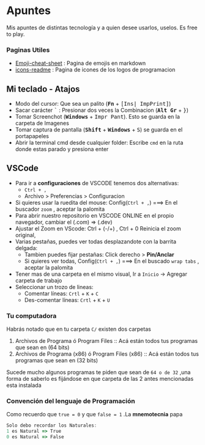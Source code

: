 # Apuntes

Mis apuntes de distintas tecnología y a quien desee usarlos, uselos. Es free to play.

### Paginas Utiles

- [Emoji-cheat-sheet](https://github.com/ikatyang/emoji-cheat-sheet/blob/master/README.md) : Pagina de emojis en markdown
- [icons-readme](https://github.com/marwin1991/profile-technology-icons/blob/main/README.md) : Pagina de icones de los logos de programacion

## Mi teclado - Atajos

- Modo del cursor: Que sea un palito (<kbd>**Fn**</kbd> + <kbd>[Ins| ImpPrint]</kbd>)
- Sacar carácter <kbd>`</kbd> : Presionar dos veces la Combinacion (<kbd>**Alt Gr**</kbd> + <kbd>}</kbd>)
- Tomar Screenchot (<kbd>**Windows**</kbd> + <kbd>Impr Pant</kbd>). Esto se guarda en la carpeta de Imagenes
- Tomar captura de pantalla (<kbd>**Shift**</kbd> + <kbd>**Windows**</kbd> + <kbd>S</kbd>) se guarda en el portapapeles
- Abrir la terminal cmd desde cualquier folder: Escribe `cmd` en la ruta donde estas parado y presiona enter

## VSCode

- Para ir a **configuraciones** de VSCODE tenemos dos alternativas:
    - `Ctrl + ,`
    - Archivo > Preferencias > Configuracion
- Si quieres usar la ruedita del mouse: Config(`Ctrl + ,`) ===> En el buscador `zoom` , aceptar la palomita
- Para abrir nuestro repositorio en VSCODE ONLINE en el propio navegador, cambiar el (.com) => (.dev)
- Ajustar el Zoom en VScode: Ctrl + (-/+) , Ctrl + 0 Reinicia el zoom original, 
- Varias pestañas, puedes ver todas desplazandote con la barrita delgada:
    - Tambien puedes fijar pestañas: Click derecho > **Pin/Anclar**
    - Si quieres ver todas, Config(`Ctrl + ,`) ===> En el buscado `wrap tabs` , aceptar la palomita
- Tener mas de una carpeta en el mismo visual, Ir a `Inicio` -> Agregar carpeta de trabajo
- Seleccionar un trozo de lineas: 
    - Comentar líneas: `Crtl` + `K` + `C`
    - Des-comentar líneas: `Crtl` + `K` + `U`

### Tu computadora

Habrás notado que en tu carpeta `C/` existen dos carpetas

1. Archivos de Programa ó Program Files :: Acá están todos tus programas que sean en (64 bits)
2. Archivos de Programa (x86) ó Program Files (x86) :: Acá están todos tus programas que sean en (32 bits)

Sucede mucho algunos programas te piden que sean de `64 o de 32` ,una forma de saberlo es fijándose en que carpeta de las 2 antes mencionadas esta instalada

### Convención del lenguaje de Programación

Como recuerdo que `true = 0` y que  `false = 1` .La **mnemotecnia** papa

````javascript
Solo debo recordar los Naturales:
1 es Natural => True
0 es Natural => False
````